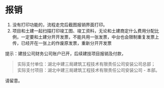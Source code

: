 # 报销

1. 没有打印功能的，流程走完后截图报销界面打印。
2. 项目和土建一起扫描打印竣工图、竣工资料，无论和土建商定什么费用分配比例，一定要和土建分开开发票，不能共用一张发票，中台也会限制重复发票上传，已经开在一张上的作废原发票，重新分开开发票

提示：建技公司财务公司账户已开，后续建技项目报销及付款，

> 实际支付单位：湖北中建三局建筑工程技术有限责任公司安装公司总部；
> 实际支付项目：湖北中建三局建筑工程技术有限责任公司安装公司 - 本部。

请留意。
